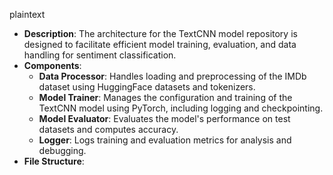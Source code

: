 plaintext
- **Description**: The architecture for the TextCNN model repository is designed to facilitate efficient model training, evaluation, and data handling for sentiment classification.
- **Components**:
  - **Data Processor**: Handles loading and preprocessing of the IMDb dataset using HuggingFace datasets and tokenizers.
  - **Model Trainer**: Manages the configuration and training of the TextCNN model using PyTorch, including logging and checkpointing.
  - **Model Evaluator**: Evaluates the model's performance on test datasets and computes accuracy.
  - **Logger**: Logs training and evaluation metrics for analysis and debugging.
- **File Structure**: